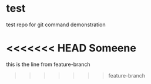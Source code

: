 # test
test repo for git command demonstration

<<<<<<< HEAD
Someene
=======
this is the line from feature-branch
>>>>>>> feature-branch
